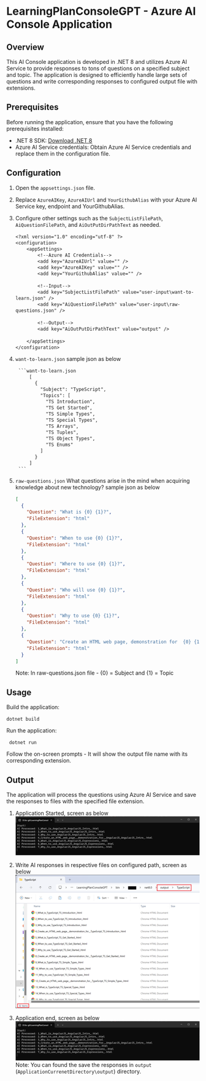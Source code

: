 # LearningPlanConsoleGPT - Azure AI Console Application

## Overview

This AI Console application is developed in .NET 8 and utilizes Azure AI Service to provide responses to tons of questions on a specified subject and topic. The application is designed to efficiently handle large sets of questions and write corresponding responses to configured output file with extensions.

## Prerequisites

Before running the application, ensure that you have the following prerequisites installed:

- .NET 8 SDK: [Download .NET 8](https://dotnet.microsoft.com/download/dotnet/8.0)
- Azure AI Service credentials: Obtain Azure AI Service credentials and replace them in the configuration file.

## Configuration

1. Open the `appsettings.json` file.
2. Replace `AzureAIKey`, `AzureAIUrl` and  `YourGithubAlias` with your Azure AI Service key, endpoint and YourGithubAlias.
3. Configure other settings such as the `SubjectListFilePath`, `AiQuestionFilePath`, and `AiOutPutDirPathText` as needed.

    ```App.config
    <?xml version="1.0" encoding="utf-8" ?>
    <configuration>
    	<appSettings>
    		<!--Azure AI Credentials-->
    		<add key="AzureAIUrl" value="" />
    		<add key="AzureAIKey" value="" />
    		<add key="YourGithubAlias" value="" />
    
    		<!--Input-->
    		<add key="SubjectListFilePath" value="user-input\want-to-learn.json" />
    		<add key="AiQuestionFilePath" value="user-input\raw-questions.json" />
    		
    		<!--Output-->
    		<add key="AiOutPutDirPathText" value="output" />
    		
    	</appSettings>
    </configuration>
    ```

4. `want-to-learn.json` sample json as below 

        ```want-to-learn.json
            [
              {
                "Subject": "TypeScript",
                "Topics": [
                  "TS Introduction",
                  "TS Get Started",
                  "TS Simple Types",
                  "TS Special Types",
                  "TS Arrays",
                  "TS Tuples",
                  "TS Object Types",
                  "TS Enums"
                ]
              }
            ]
        ```

  5. `raw-questions.json` What questions arise in the mind when acquiring knowledge about new technology? sample json as below 
   
        ```raw-questions.json
        [
          {
            "Question": "What is {0} {1}?",
            "FileExtension": "html"
          },
          {
            "Question": "When to use {0} {1}?",
            "FileExtension": "html"
          },
          {
            "Question": "Where to use {0} {1}?",
            "FileExtension": "html"
          },
          {
            "Question": "Who will use {0} {1}?",
            "FileExtension": "html"
          },
          {
            "Question": "Why to use {0} {1}?",
            "FileExtension": "html"
          },
          {
            "Question": "Create an HTML web page, demonstration for  {0} {1}?",
            "FileExtension": "html"
          }
        ]
        ```
        Note: In raw-questions.json file - {0} = Subject and {1} = Topic
  
 ## Usage
 Build the application:
 ```console
 dotnet build
 ```

 Run the application:
```console
 dotnet run
```

Follow the on-screen prompts -  It will show the output file name with its corresponding extension.

## Output
The application will process the questions using Azure AI Service and save the responses to files with the specified file extension.

1. Application Started, screen as below
![](images/01_start.png)

2. Write AI responses in respective files on configured path, screen as below
![](images/02_output.png) 

3. Application end, screen as below
![](images/01_start.png) 
Note: You can found the save the responses in `output` (`ApplicationCurrenetDirectory\output`) directory.